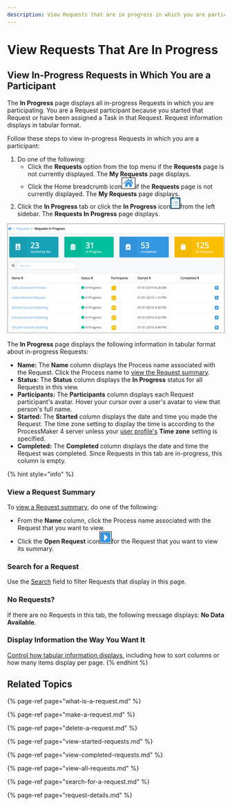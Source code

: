 ```yaml
---
description: View Requests that are in progress in which you are participating.
---
```


# View Requests That Are In Progress

## View In-Progress Requests in Which You are a Participant

The **In Progress** page displays all in-progress Requests in which you are participating. You are a Request participant because you started that Request or have been assigned a Task in that Request. Request information displays in tabular format.

Follow these steps to view in-progress Requests in which you are a participant:

1. Do one of the following:
   * Click the **Requests** option from the top menu if the **Requests** page is not currently displayed. The **My Requests** page displays.
   * Click the Home breadcrumb icon![](../../.gitbook/assets/home-breadcrumb-icon.png)if the **Requests** page is not currently displayed. The **My Requests** page displays.
2. Click the **In Progress** tab or click the **In Progress** icon![](../../.gitbook/assets/in-progress-icon-request.png)from the left sidebar. The **Requests In Progress** page displays.

![&quot;Requests In Progress&quot; page displays in-progress Requests in which you participated](../../.gitbook/assets/in-progress-request.png)

The **In Progress** page displays the following information in tabular format about in-progress Requests:

* **Name:** The **Name** column displays the Process name associated with the Request. Click the Process name to [view the Request summary](request-details.md#information-for-in-progress-requests).
* **Status:** The **Status** column displays the **In Progress** status for all Requests in this view.
* **Participants:** The **Participants** column displays each Request participant's avatar. Hover your cursor over a user's avatar to view that person's full name.
* **Started:** The **Started** column displays the date and time you made the Request. The time zone setting to display the time is according to the ProcessMaker 4 server unless your [user profile's](../profile-settings.md#change-your-profile-settings) **Time zone** setting is specified.
* **Completed:** The **Completed** column displays the date and time the Request was completed. Since Requests in this tab are in-progress, this column is empty.

{% hint style="info" %}
### View a Request Summary

To [view a Request summary](request-details.md), do one of the following:

* From the **Name** column, click the Process name associated with the Request that you want to view.
* Click the **Open Request** icon![](../../.gitbook/assets/open-request-icon-requests.png)for the Request that you want to view its summary.

### Search for a Request

Use the [Search](search-for-a-request.md) field to filter Requests that display in this page.

### No Requests?

If there are no Requests in this tab, the following message displays: **No Data Available**.

### Display Information the Way You Want It

[Control how tabular information displays](../control-how-requests-display-in-a-tab.md), including how to sort columns or how many items display per page.
{% endhint %}

## Related Topics

{% page-ref page="what-is-a-request.md" %}

{% page-ref page="make-a-request.md" %}

{% page-ref page="delete-a-request.md" %}

{% page-ref page="view-started-requests.md" %}

{% page-ref page="view-completed-requests.md" %}

{% page-ref page="view-all-requests.md" %}

{% page-ref page="search-for-a-request.md" %}

{% page-ref page="request-details.md" %}

